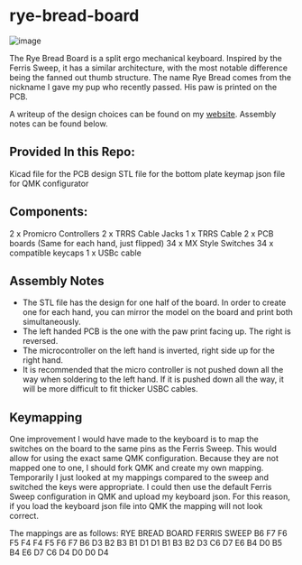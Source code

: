 # rye-bread-board
![image](https://github.com/user-attachments/assets/7f449cb1-57ff-4fca-83d4-30ec8acebabe)

The Rye Bread Board is a split ergo mechanical keyboard. Inspired by the Ferris Sweep, it has a similar architecture, with the most notable difference being the fanned out thumb structure. The name Rye Bread comes from the nickname I gave my pup who recently passed. His paw is printed on the PCB.

A writeup of the design choices can be found on my [website](https://www.davidboland.dev/blog/custom-keyboard-build-rye-bread-board). Assembly notes can be found below.

## Provided In this Repo:
Kicad file for the PCB design
STL file for the bottom plate
keymap json file for QMK configurator

## Components:
2 x Promicro Controllers 
2 x TRRS Cable Jacks
1 x TRRS Cable
2 x PCB boards (Same for each hand, just flipped)
34 x MX Style Switches
34 x compatible keycaps
1 x USBc cable

## Assembly Notes
- The STL file has the design for one half of the board. In order to create one for each hand, you can mirror the model on the board and print both simultaneously.
- The left handed PCB is the one with the paw print facing up. The right is reversed.
- The microcontroller on the left hand is inverted, right side up for the right hand.
- It is recommended that the micro controller is not pushed down all the way when soldering to the left hand. If it is pushed down all the way, it will be more difficult to fit thicker USBC cables.

## Keymapping
One improvement I would have made to the keyboard is to map the switches on the board to the same pins as the Ferris Sweep. This would allow for using the exact same QMK configuration. Because they are not mapped one to one, I should fork QMK and create my own mapping. Temporarily I just looked at my mappings compared to the sweep and switched the keys were appropriate. I could then use the default Ferris Sweep configuration in QMK and upload my keyboard json. For this reason, if you load the keyboard json file into QMK the mapping will not look correct.

The mappings are as follows:
RYE BREAD BOARD          FERRIS SWEEP
B6 F7 F6 F5 F4           F4 F5 F6 F7 B6
D3 B2 B3 B1 D1           D1 B1 B3 B2 D3
C6 D7 E6 B4 D0           B5 B4 E6 D7 C6
         D4 D0                    D0 D4
